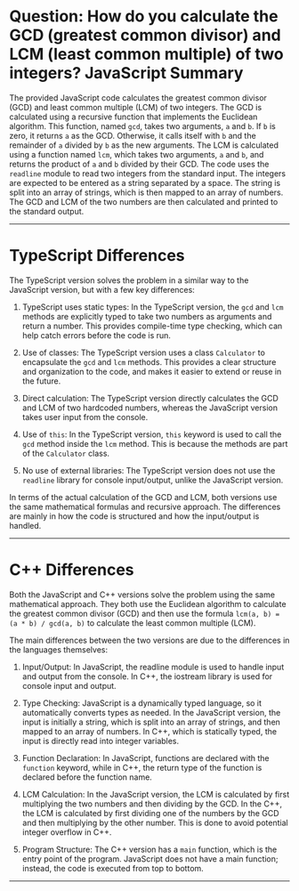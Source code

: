 # Question: How do you calculate the GCD (greatest common divisor) and LCM (least common multiple) of two integers? JavaScript Summary

The provided JavaScript code calculates the greatest common divisor (GCD) and least common multiple (LCM) of two integers. The GCD is calculated using a recursive function that implements the Euclidean algorithm. This function, named `gcd`, takes two arguments, `a` and `b`. If `b` is zero, it returns `a` as the GCD. Otherwise, it calls itself with `b` and the remainder of `a` divided by `b` as the new arguments. The LCM is calculated using a function named `lcm`, which takes two arguments, `a` and `b`, and returns the product of `a` and `b` divided by their GCD. The code uses the `readline` module to read two integers from the standard input. The integers are expected to be entered as a string separated by a space. The string is split into an array of strings, which is then mapped to an array of numbers. The GCD and LCM of the two numbers are then calculated and printed to the standard output.

---

# TypeScript Differences

The TypeScript version solves the problem in a similar way to the JavaScript version, but with a few key differences:

1. TypeScript uses static types: In the TypeScript version, the `gcd` and `lcm` methods are explicitly typed to take two numbers as arguments and return a number. This provides compile-time type checking, which can help catch errors before the code is run.

2. Use of classes: The TypeScript version uses a class `Calculator` to encapsulate the `gcd` and `lcm` methods. This provides a clear structure and organization to the code, and makes it easier to extend or reuse in the future.

3. Direct calculation: The TypeScript version directly calculates the GCD and LCM of two hardcoded numbers, whereas the JavaScript version takes user input from the console.

4. Use of `this`: In the TypeScript version, `this` keyword is used to call the `gcd` method inside the `lcm` method. This is because the methods are part of the `Calculator` class.

5. No use of external libraries: The TypeScript version does not use the `readline` library for console input/output, unlike the JavaScript version.

In terms of the actual calculation of the GCD and LCM, both versions use the same mathematical formulas and recursive approach. The differences are mainly in how the code is structured and how the input/output is handled.

---

# C++ Differences

Both the JavaScript and C++ versions solve the problem using the same mathematical approach. They both use the Euclidean algorithm to calculate the greatest common divisor (GCD) and then use the formula `lcm(a, b) = (a * b) / gcd(a, b)` to calculate the least common multiple (LCM).

The main differences between the two versions are due to the differences in the languages themselves:

1. Input/Output: In JavaScript, the readline module is used to handle input and output from the console. In C++, the iostream library is used for console input and output.

2. Type Checking: JavaScript is a dynamically typed language, so it automatically converts types as needed. In the JavaScript version, the input is initially a string, which is split into an array of strings, and then mapped to an array of numbers. In C++, which is statically typed, the input is directly read into integer variables.

3. Function Declaration: In JavaScript, functions are declared with the `function` keyword, while in C++, the return type of the function is declared before the function name.

4. LCM Calculation: In the JavaScript version, the LCM is calculated by first multiplying the two numbers and then dividing by the GCD. In the C++, the LCM is calculated by first dividing one of the numbers by the GCD and then multiplying by the other number. This is done to avoid potential integer overflow in C++.

5. Program Structure: The C++ version has a `main` function, which is the entry point of the program. JavaScript does not have a main function; instead, the code is executed from top to bottom.

---
